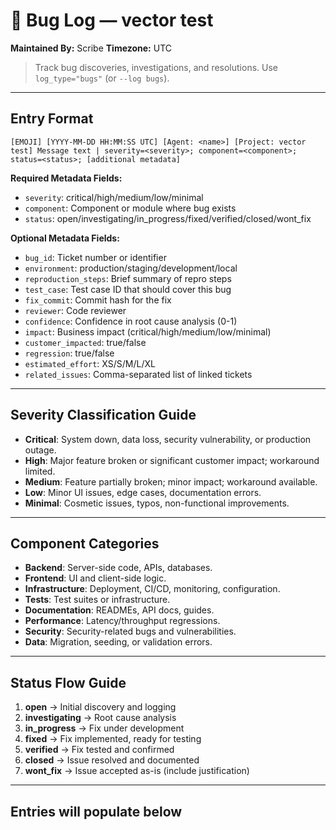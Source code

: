 
# 🐞 Bug Log — vector test
**Maintained By:** Scribe
**Timezone:** UTC

> Track bug discoveries, investigations, and resolutions. Use `log_type="bugs"` (or `--log bugs`).

---



## Entry Format
```
[EMOJI] [YYYY-MM-DD HH:MM:SS UTC] [Agent: <name>] [Project: vector test] Message text | severity=<severity>; component=<component>; status=<status>; [additional metadata]
```

**Required Metadata Fields:**
- `severity`: critical/high/medium/low/minimal
- `component`: Component or module where bug exists
- `status`: open/investigating/in_progress/fixed/verified/closed/wont_fix

**Optional Metadata Fields:**
- `bug_id`: Ticket number or identifier
- `environment`: production/staging/development/local
- `reproduction_steps`: Brief summary of repro steps
- `test_case`: Test case ID that should cover this bug
- `fix_commit`: Commit hash for the fix
- `reviewer`: Code reviewer
- `confidence`: Confidence in root cause analysis (0-1)
- `impact`: Business impact (critical/high/medium/low/minimal)
- `customer_impacted`: true/false
- `regression`: true/false
- `estimated_effort`: XS/S/M/L/XL
- `related_issues`: Comma-separated list of linked tickets

---

## Severity Classification Guide
- **Critical**: System down, data loss, security vulnerability, or production outage.
- **High**: Major feature broken or significant customer impact; workaround limited.
- **Medium**: Feature partially broken; minor impact; workaround available.
- **Low**: Minor UI issues, edge cases, documentation errors.
- **Minimal**: Cosmetic issues, typos, non-functional improvements.

---

## Component Categories
- **Backend**: Server-side code, APIs, databases.
- **Frontend**: UI and client-side logic.
- **Infrastructure**: Deployment, CI/CD, monitoring, configuration.
- **Tests**: Test suites or infrastructure.
- **Documentation**: READMEs, API docs, guides.
- **Performance**: Latency/throughput regressions.
- **Security**: Security-related bugs and vulnerabilities.
- **Data**: Migration, seeding, or validation errors.

---

## Status Flow Guide
1. **open** → Initial discovery and logging  
2. **investigating** → Root cause analysis  
3. **in_progress** → Fix under development  
4. **fixed** → Fix implemented, ready for testing  
5. **verified** → Fix tested and confirmed  
6. **closed** → Issue resolved and documented  
7. **wont_fix** → Issue accepted as-is (include justification)

---

## Entries will populate below
